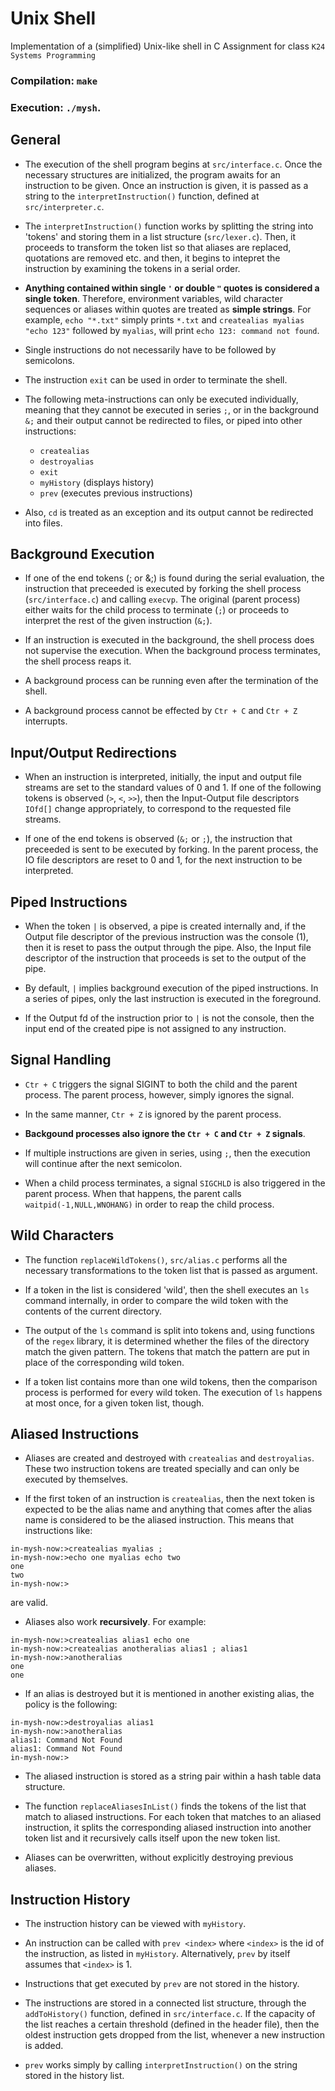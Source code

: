 # Unix Shell

Implementation of a (simplified) Unix-like shell in C
Assignment for class ```K24 Systems Programming```

### Compilation: ```make``` 
### Execution: ```./mysh```.


## General 

- The execution of the shell program begins at ```src/interface.c```. Once the necessary structures are initialized, the program awaits for an instruction to be given. Once an instruction is given, it is passed as a string to the ```interpretInstruction()``` function, defined at ```src/interpreter.c```.

- The ```interpretInstruction()``` function works by splitting the string into 'tokens' and storing them in a list structure (```src/lexer.c```). Then, it proceeds to transform the token list so that aliases are replaced, quotations are removed etc. and then, it begins to intepret the instruction by examining the tokens in a serial order.

- **Anything contained within single ```'``` or double ```"``` quotes is considered a single token**. Therefore, environment variables, wild character sequences or aliases within quotes are treated as **simple strings**. For example, ```echo "*.txt"``` simply prints ```*.txt``` and ```createalias myalias "echo 123"``` followed by ```myalias```, will print ```echo 123: command not found```.

- Single instructions do not necessarily have to be followed by semicolons.

- The instruction ```exit``` can be used in order to terminate the shell.

- The following meta-instructions can only be executed individually, meaning that they cannot be executed in series ```;```, or in the background ```&;``` and their output cannot be redirected to files, or piped into other instructions:

    - ```createalias```
    - ```destroyalias```
    - ```exit```
    - ```myHistory``` (displays history)
    - ```prev```       (executes previous instructions)

- Also, ```cd``` is treated as an exception and its output cannot be redirected into files. 

## Background Execution

- If one of the end tokens (; or &;) is found during the serial evaluation, the instruction that preceeded is executed by forking the shell process (```src/interface.c```) and calling ```execvp```. The original (parent process) either waits for the child process to terminate (```;```) or proceeds to interpret the rest of the given instruction (```&;```).   

- If an instruction is executed in the background, the shell process does not supervise the execution. When the background process terminates, the shell process reaps it.

- A background process can be running even after the termination of the shell.

- A background process cannot be effected by ```Ctr + C``` and ```Ctr + Z``` interrupts.

## Input/Output Redirections

- When an instruction is interpreted, initially, the input and output file streams are set to the standard values of 0 and 1. If one of the following tokens is observed (```>```, ```<```, ```>>```), then the Input-Output file descriptors ```IOfd[]``` change appropriately, to correspond to the requested file streams.

- If one of the end tokens is observed (```&;``` or ```;```), the instruction that preceeded is sent to be executed by forking. In the parent process, the IO file descriptors are reset to 0 and 1, for the next instruction to be interpreted.

## Piped Instructions

- When the token ```|``` is observed, a pipe is created internally and, if the Output file descriptor of the previous instruction was the console (1), then it is reset to pass the output through the pipe. Also, the Input file descriptor of the instruction that proceeds is set to the output of the pipe.

- By default, ```|``` implies background execution of the piped instructions. In a series of pipes, only the last instruction is executed in the foreground.

- If the Output fd of the instruction prior to ```|``` is not the console, then the input end of the created pipe is not assigned to any instruction.


## Signal Handling

- ```Ctr + C``` triggers the signal SIGINT to both the child and the parent process. The parent process, however, simply ignores the signal.

- In the same manner, ```Ctr + Z``` is ignored by the parent process.

- **Backgound processes also ignore the ```Ctr + C``` and ```Ctr + Z``` signals**.

- If multiple instructions are given in series, using ```;```, then the execution will continue after the next semicolon.

- When a child process terminates, a signal ```SIGCHLD``` is also triggered in the parent process. When that happens, the parent calls ```waitpid(-1,NULL,WNOHANG)``` in order to reap the child process.

## Wild Characters

- The function ```replaceWildTokens()```, ```src/alias.c``` performs all the necessary transformations to the token list that is passed as argument.

- If a token in the list is considered 'wild', then the shell executes an ```ls``` command internally, in order to compare the wild token with the contents of the current directory.

- The output of the ```ls``` command is split into tokens and, using functions of the ```regex``` library, it is determined whether the files of the directory match the given pattern. The tokens that match the pattern are put in place of the corresponding wild token. 

- If a token list contains more than one wild tokens, then the comparison process is performed for every wild token. The execution of ```ls``` happens at most once, for a given token list, though.

## Aliased Instructions

- Aliases are created and destroyed with ```createalias``` and ```destroyalias```. These two instruction tokens are treated specially and can only be executed by themselves.

- If the first token of an instruction is ```createalias```, then the next token is expected to be the alias name and anything that comes after the alias name is considered to be the aliased instruction. This means that instructions like:
```
in-mysh-now:>createalias myalias ; 
in-mysh-now:>echo one myalias echo two
one
two
in-mysh-now:>
```
 are valid.

- Aliases also work **recursively**. For example:
```
in-mysh-now:>createalias alias1 echo one
in-mysh-now:>createalias anotheralias alias1 ; alias1  
in-mysh-now:>anotheralias
one
one
```

- If an alias is destroyed but it is mentioned in another existing alias, the policy is the following:
```
in-mysh-now:>destroyalias alias1       
in-mysh-now:>anotheralias
alias1: Command Not Found
alias1: Command Not Found
in-mysh-now:>
```

- The aliased instruction is stored as a string pair within a hash table data structure.

- The function ```replaceAliasesInList()``` finds the tokens of the list that match to aliased instructions. For each token that matches to an aliased instruction, it splits the corresponding aliased instruction into another token list and it recursively calls itself upon the new token list.

- Aliases can be overwritten, without explicitly destroying previous aliases.

## Instruction History

- The instruction history can be viewed with ```myHistory```. 

- An instruction can be called with ```prev <index>``` where ```<index>``` is the id of the instruction, as listed in ```myHistory```. Alternatively, ```prev``` by itself assumes that ```<index>``` is 1.

- Instructions that get executed by ```prev``` are not stored in the history.

- The instructions are stored in a connected list structure, through the ```addToHistory()``` function, defined in ```src/interface.c```. If the capacity of the list reaches a certain threshold (defined in the header file), then the oldest instruction gets dropped from the list, whenever a new instruction is added.  

- ```prev``` works simply by calling ```interpretInstruction()``` on the string stored in the history list.
